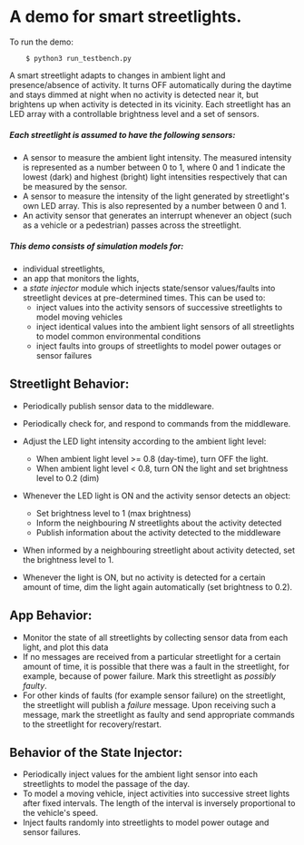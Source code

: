# A demo for smart streetlights.

To run the demo:

``` console
	$ python3 run_testbench.py
```
A smart streetlight adapts to changes in ambient light and presence/absence of activity. It turns OFF automatically during the daytime and stays dimmed at night when no activity is detected near it, but brightens up when activity is detected in its vicinity. Each streetlight has an LED array with a controllable brightness level and a set of sensors.

##### Each streetlight is assumed to have the following sensors:
 * A sensor to measure the ambient light intensity. The measured intensity is represented as a number between 0 to 1, where 0 and 1 indicate the lowest (dark) and highest (bright) light intensities respectively that can be measured by the sensor.
 * A sensor to measure the intensity of the light generated by streetlight's own LED array. This is also represented by a 
 number between 0 and 1.
 * An activity sensor that generates an interrupt whenever an object (such as a vehicle or a pedestrian) passes across the streetlight.

##### This demo consists of simulation models for:
* individual streetlights,
* an app that monitors the lights,
* a _state injector_ module which injects state/sensor values/faults into streetlight devices at pre-determined times.
This can be used to:
  * inject values into the activity sensors of successive streetlights to model moving vehicles
  * inject identical values into the ambient light sensors of all streetlights to model common environmental conditions
  * inject faults into groups of streetlights to model power outages or sensor failures
  
## Streetlight Behavior:
* Periodically publish sensor data to the middleware.
* Periodically check for, and respond to commands from the middleware.
* Adjust the LED light intensity according to the ambient light level:
  * When ambient light level >= 0.8 (day-time), turn OFF the light.
  * When ambient light level < 0.8, turn ON the light and set brightness level to 0.2 (dim)  
* Whenever the LED light is ON and the activity sensor detects an object:
  * Set brightness level to 1 (max brightness)
  * Inform the neighbouring _N_ streetlights about the activity detected
  * Publish information about the activity detected to the middleware

* When informed by a neighbouring streetlight about activity detected, set the brightness level to 1.
* Whenever the light is ON, but no activity is detected for a certain amount of time, 
dim the light again automatically (set brightness to 0.2).

## App Behavior:
* Monitor the state of all streetlights by collecting sensor data from each light, and plot this data
* If no messages are received from a particular streetlight for a certain amount of time, it is possible that there was a fault in the streetlight, for example, because of power failure. Mark this streetlight as _possibly faulty_.
* For other kinds of faults (for example sensor failure) on the streetlight, the streetlight will publish a _failure_ message. Upon receiving such a message, mark the streetlight as faulty and send appropriate commands to the streetlight for recovery/restart.

## Behavior of the State Injector:
* Periodically inject values for the ambient light sensor into each streetlights to model the passage of the day.
* To model a moving vehicle, inject activities into successive street lights after fixed intervals. The length of the interval is inversely proportional to the vehicle's speed.
* Inject faults randomly into streetlights to model power outage and sensor failures.

